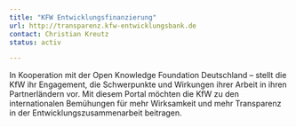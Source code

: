```yaml
---
title: "KFW Entwicklungsfinanzierung"
url: http://transparenz.kfw-entwicklungsbank.de
contact: Christian Kreutz
status: activ

---
```


In Kooperation mit der Open Knowledge Foundation Deutschland – stellt die KfW ihr Engagement, die Schwerpunkte und Wirkungen ihrer Arbeit in ihren Partnerländern vor. Mit diesem Portal möchten die KfW zu den internationalen Bemühungen für mehr Wirksamkeit und mehr Transparenz in der Entwicklungszusammenarbeit beitragen.
